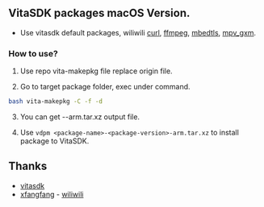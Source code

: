 ## VitaSDK packages macOS Version.

* Use vitasdk default packages, wiliwili [curl](https://github.com/xfangfang/wiliwili/tree/yoga/scripts/psv/curl), [ffmpeg](https://github.com/xfangfang/wiliwili/tree/yoga/scripts/psv/ffmpeg), [mbedtls](https://github.com/xfangfang/wiliwili/tree/yoga/scripts/psv/mbedtls), [mpv_gxm](https://github.com/xfangfang/wiliwili/tree/yoga/scripts/psv/mpv_gxm).

### How to use?

1. Use repo vita-makepkg file replace origin file.


2. Go to target package folder, exec under command.

```bash
bash vita-makepkg -C -f -d
```

3. You can get <package-name>-<package-version>-arm.tar.xz output file.


4. Use `vdpm <package-name>-<package-version>-arm.tar.xz` to install package to VitaSDK.


## Thanks

* [vitasdk](https://github.com/vitasdk)
* [xfangfang](https://github.com/xfangfang "GitHub: xfangfang") - [wiliwili](https://github.com/xfangfang/wiliwili)